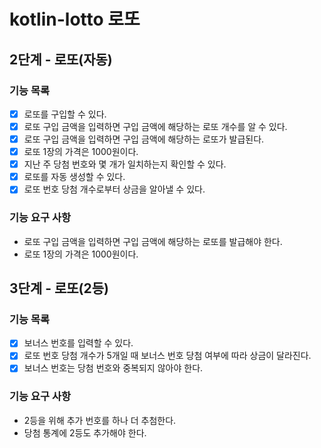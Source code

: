 # kotlin-lotto 로또

## 2단계 - 로또(자동)
### 기능 목록

- [X] 로또를 구입할 수 있다.
- [X] 로또 구입 금액을 입력하면 구입 금액에 해당하는 로또 개수를 알 수 있다.
- [X] 로또 구입 금액을 입력하면 구입 금액에 해당하는 로또가 발급된다.
- [X] 로또 1장의 가격은 1000원이다.
- [X] 지난 주 당첨 번호와 몇 개가 일치하는지 확인할 수 있다.
- [X] 로또를 자동 생성할 수 있다.
- [X] 로또 번호 당첨 개수로부터 상금을 알아낼 수 있다.

### 기능 요구 사항

- 로또 구입 금액을 입력하면 구입 금액에 해당하는 로또를 발급해야 한다.
- 로또 1장의 가격은 1000원이다.

## 3단계 - 로또(2등)
### 기능 목록

- [X] 보너스 번호를 입력할 수 있다.
- [X] 로또 번호 당첨 개수가 5개일 때 보너스 번호 당첨 여부에 따라 상금이 달라진다.
- [X] 보너스 번호는 당첨 번호와 중복되지 않아야 한다.

### 기능 요구 사항

- 2등을 위해 추가 번호를 하나 더 추첨한다.
- 당첨 통계에 2등도 추가해야 한다.